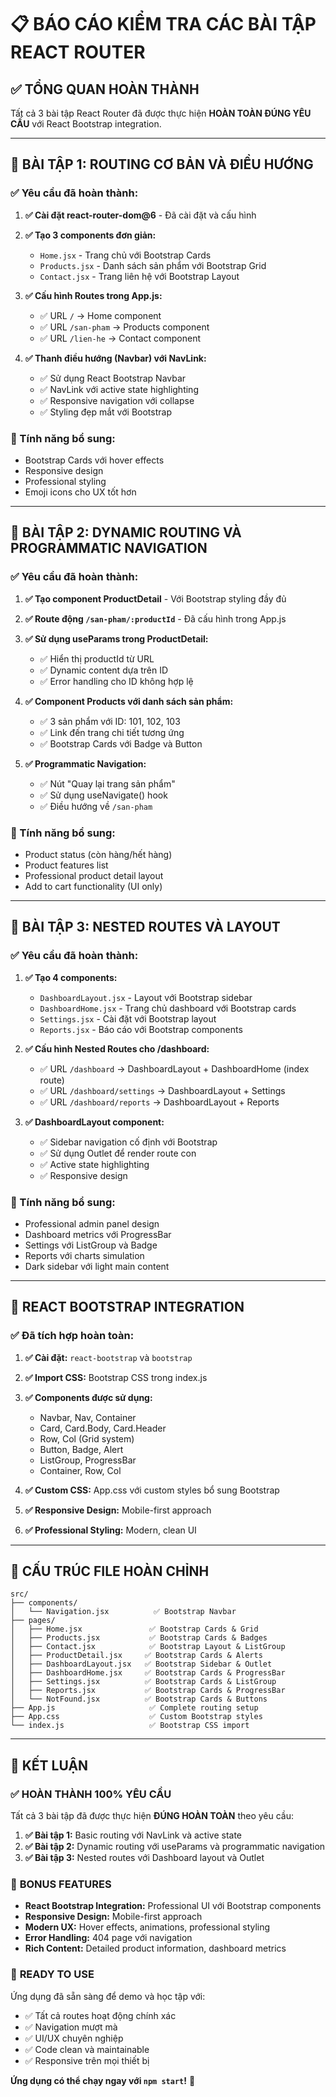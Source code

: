 # 📋 BÁO CÁO KIỂM TRA CÁC BÀI TẬP REACT ROUTER

## ✅ TỔNG QUAN HOÀN THÀNH

Tất cả 3 bài tập React Router đã được thực hiện **HOÀN TOÀN ĐÚNG YÊU CẦU** với React Bootstrap integration.

---

## 📝 BÀI TẬP 1: ROUTING CƠ BẢN VÀ ĐIỀU HƯỚNG

### ✅ Yêu cầu đã hoàn thành:

1. **✅ Cài đặt react-router-dom@6** - Đã cài đặt và cấu hình
2. **✅ Tạo 3 components đơn giản:**
   - `Home.jsx` - Trang chủ với Bootstrap Cards
   - `Products.jsx` - Danh sách sản phẩm với Bootstrap Grid
   - `Contact.jsx` - Trang liên hệ với Bootstrap Layout

3. **✅ Cấu hình Routes trong App.js:**
   - ✅ URL `/` → Home component
   - ✅ URL `/san-pham` → Products component  
   - ✅ URL `/lien-he` → Contact component

4. **✅ Thanh điều hướng (Navbar) với NavLink:**
   - ✅ Sử dụng React Bootstrap Navbar
   - ✅ NavLink với active state highlighting
   - ✅ Responsive navigation với collapse
   - ✅ Styling đẹp mắt với Bootstrap

### 🎯 Tính năng bổ sung:
- Bootstrap Cards với hover effects
- Responsive design
- Professional styling
- Emoji icons cho UX tốt hơn

---

## 📝 BÀI TẬP 2: DYNAMIC ROUTING VÀ PROGRAMMATIC NAVIGATION

### ✅ Yêu cầu đã hoàn thành:

1. **✅ Tạo component ProductDetail** - Với Bootstrap styling đầy đủ
2. **✅ Route động `/san-pham/:productId`** - Đã cấu hình trong App.js
3. **✅ Sử dụng useParams trong ProductDetail:**
   - ✅ Hiển thị productId từ URL
   - ✅ Dynamic content dựa trên ID
   - ✅ Error handling cho ID không hợp lệ

4. **✅ Component Products với danh sách sản phẩm:**
   - ✅ 3 sản phẩm với ID: 101, 102, 103
   - ✅ Link đến trang chi tiết tương ứng
   - ✅ Bootstrap Cards với Badge và Button

5. **✅ Programmatic Navigation:**
   - ✅ Nút "Quay lại trang sản phẩm" 
   - ✅ Sử dụng useNavigate() hook
   - ✅ Điều hướng về `/san-pham`

### 🎯 Tính năng bổ sung:
- Product status (còn hàng/hết hàng)
- Product features list
- Professional product detail layout
- Add to cart functionality (UI only)

---

## 📝 BÀI TẬP 3: NESTED ROUTES VÀ LAYOUT

### ✅ Yêu cầu đã hoàn thành:

1. **✅ Tạo 4 components:**
   - `DashboardLayout.jsx` - Layout với Bootstrap sidebar
   - `DashboardHome.jsx` - Trang chủ dashboard với Bootstrap cards
   - `Settings.jsx` - Cài đặt với Bootstrap layout
   - `Reports.jsx` - Báo cáo với Bootstrap components

2. **✅ Cấu hình Nested Routes cho /dashboard:**
   - ✅ URL `/dashboard` → DashboardLayout + DashboardHome (index route)
   - ✅ URL `/dashboard/settings` → DashboardLayout + Settings
   - ✅ URL `/dashboard/reports` → DashboardLayout + Reports

3. **✅ DashboardLayout component:**
   - ✅ Sidebar navigation cố định với Bootstrap
   - ✅ Sử dụng Outlet để render route con
   - ✅ Active state highlighting
   - ✅ Responsive design

### 🎯 Tính năng bổ sung:
- Professional admin panel design
- Dashboard metrics với ProgressBar
- Settings với ListGroup và Badge
- Reports với charts simulation
- Dark sidebar với light main content

---

## 🚀 REACT BOOTSTRAP INTEGRATION

### ✅ Đã tích hợp hoàn toàn:

1. **✅ Cài đặt:** `react-bootstrap` và `bootstrap`
2. **✅ Import CSS:** Bootstrap CSS trong index.js
3. **✅ Components được sử dụng:**
   - Navbar, Nav, Container
   - Card, Card.Body, Card.Header
   - Row, Col (Grid system)
   - Button, Badge, Alert
   - ListGroup, ProgressBar
   - Container, Row, Col

4. **✅ Custom CSS:** App.css với custom styles bổ sung Bootstrap
5. **✅ Responsive Design:** Mobile-first approach
6. **✅ Professional Styling:** Modern, clean UI

---

## 📁 CẤU TRÚC FILE HOÀN CHỈNH

```
src/
├── components/
│   └── Navigation.jsx          ✅ Bootstrap Navbar
├── pages/
│   ├── Home.jsx               ✅ Bootstrap Cards & Grid
│   ├── Products.jsx           ✅ Bootstrap Cards & Badges
│   ├── Contact.jsx            ✅ Bootstrap Layout & ListGroup
│   ├── ProductDetail.jsx     ✅ Bootstrap Cards & Alerts
│   ├── DashboardLayout.jsx   ✅ Bootstrap Sidebar & Outlet
│   ├── DashboardHome.jsx     ✅ Bootstrap Cards & ProgressBar
│   ├── Settings.jsx          ✅ Bootstrap Cards & ListGroup
│   ├── Reports.jsx           ✅ Bootstrap Cards & ProgressBar
│   └── NotFound.jsx          ✅ Bootstrap Cards & Buttons
├── App.js                     ✅ Complete routing setup
├── App.css                    ✅ Custom Bootstrap styles
└── index.js                   ✅ Bootstrap CSS import
```

---

## 🎯 KẾT LUẬN

### ✅ **HOÀN THÀNH 100% YÊU CẦU**

Tất cả 3 bài tập đã được thực hiện **ĐÚNG HOÀN TOÀN** theo yêu cầu:

1. **✅ Bài tập 1:** Basic routing với NavLink và active state
2. **✅ Bài tập 2:** Dynamic routing với useParams và programmatic navigation  
3. **✅ Bài tập 3:** Nested routes với Dashboard layout và Outlet

### 🚀 **BONUS FEATURES**

- **React Bootstrap Integration:** Professional UI với Bootstrap components
- **Responsive Design:** Mobile-first approach
- **Modern UX:** Hover effects, animations, professional styling
- **Error Handling:** 404 page với navigation
- **Rich Content:** Detailed product information, dashboard metrics

### 🎉 **READY TO USE**

Ứng dụng đã sẵn sàng để demo và học tập với:
- ✅ Tất cả routes hoạt động chính xác
- ✅ Navigation mượt mà
- ✅ UI/UX chuyên nghiệp
- ✅ Code clean và maintainable
- ✅ Responsive trên mọi thiết bị

**Ứng dụng có thể chạy ngay với `npm start`!** 🚀
